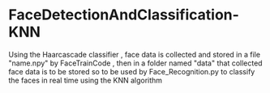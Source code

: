 # FaceDetectionAndClassification-KNN
Using the Haarcascade classifier , face data is collected and stored in a file "name.npy" by FaceTrainCode , 
then in a folder named "data" that collected face data is to be stored so to be used by Face_Recognition.py to classify the faces in real time using the KNN algorithm
